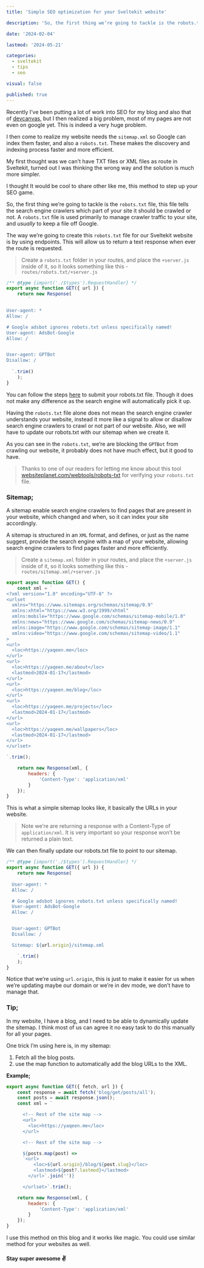 ```yaml
---
title: 'Simple SEO optimization for your Sveltekit website'

description: 'So, the first thing we’re going to tackle is the robots.txt file, this file tells the search engine crawlers which part of your site it should be crawled or not. A robots.txt file is used primarily to manage crawler traffic to your site, and usually to keep a file off Google.'

date: '2024-02-04'

lastmod: '2024-05-21'

categories:
  - sveltekit
  - tips
  - seo

visual: false

published: true
---
```


Recently I’ve been putting a lot of work into SEO for my blog and also that of [devcanvas](http://devcanvas.art/blog), but I then realized a big problem, most of my pages are not even on google yet. This is indeed a very huge problem.

I then come to realize my website needs the `sitemap.xml` so Google can index them faster, and also a `robots.txt`. These makes the discovery and indexing process faster and more efficient.

My first thought was we can't have TXT files or XML files as route in Sveltekit, turned out I was thinking the wrong way and the solution is much more simpler.

I thought It would be cool to share other like me, this method to step up your SEO game.

So, the first thing we’re going to tackle is the `robots.txt` file, this file tells the search engine crawlers which part of your site it should be crawled or not. A `robots.txt` file is used primarily to manage crawler traffic to your site, and _usually_ to keep a file off Google.

The way we’re going to create this `robots.txt` file for our Sveltekit website is by using endpoints. This will allow us to return a text response when ever the route is requested.

> Create a `robots.txt` folder in your routes, and place the `+server.js` inside of it, so it looks something like this - `routes/robots.txt/+server.js`

```js
/** @type {import('./$types').RequestHandler} */
export async function GET({ url }) {
	return new Response(
		`

User-agent: *
Allow: /

# Google adsbot ignores robots.txt unless specifically named!
User-agent: AdsBot-Google
Allow: /


User-agent: GPTBot
Disallow: /
   
  `.trim()
	);
}
```

You can follow the steps [here](https://developers.google.com/search/docs/crawling-indexing/robots/create-robots-txt) to submit your robots.txt file. Though it does not make any difference as the search engine will automatically pick it up.

Having the `robots.txt` file alone does not mean the search engine crawler understands your website, instead it more like a signal to allow or disallow search engine crawlers to crawl or not part of our website. Also, we will have to update our robots.txt with our sitemap when we create it.

As you can see in the `robots.txt`, we’re are blocking the `GPTBot` from crawling our website, it probably does not have much effect, but it good to have.

> Thanks to one of our readers for letting me know about this tool [websiteplanet.com/webtools/robots-txt](https://websiteplanet.com/webtools/robots-txt) for verifying your `robots.txt` file.

### Sitemap;

A sitemap enable search engine crawlers to find pages that are present in your website, which changed and when, so it can index your site accordingly.

A sitemap is structured in an `XML` format, and defines, or just as the name suggest, provide the search engine with a map of your website, allowing search engine crawlers to find pages faster and more efficiently.

> Create a `sitemap.xml` folder in your routes, and place the `+server.js` inside of it, so it looks something like this - `routes/sitemap.xml/+server.js`

```js
export async function GET() {
	const xml = `
<?xml version="1.0" encoding="UTF-8" ?>
<urlset
  xmlns="https://www.sitemaps.org/schemas/sitemap/0.9"
  xmlns:xhtml="https://www.w3.org/1999/xhtml"
  xmlns:mobile="https://www.google.com/schemas/sitemap-mobile/1.0"
  xmlns:news="https://www.google.com/schemas/sitemap-news/0.9"
  xmlns:image="https://www.google.com/schemas/sitemap-image/1.1"
  xmlns:video="https://www.google.com/schemas/sitemap-video/1.1"
>
<url>
  <loc>https://yaqeen.me</loc>
</url>
<url>
  <loc>https://yaqeen.me/about</loc>
  <lastmod>2024-01-17</lastmod>
</url>
<url>
  <loc>https://yaqeen.me/blog</loc>
</url>
<url>
  <loc>https://yaqeen.me/projects</loc>
  <lastmod>2024-01-17</lastmod>
</url>
<url>
  <loc>https://yaqeen.me/wallpapers</loc>
  <lastmod>2024-01-17</lastmod>
</url>
</urlset>

`.trim();

	return new Response(xml, {
		headers: {
			'Content-Type': 'application/xml'
		}
	});
}
```

This is what a simple sitemap looks like, it basically the URLs in your website.

> Note we’re are returning a response with a Content-Type of `application/xml`. It is very important so your response won’t be returned a plain text.

We can then finally update our robots.txt file to point to our sitemap.

```js
/** @type {import('./$types').RequestHandler} */
export async function GET({ url }) {
	return new Response(
		`
  User-agent: *
  Allow: /

  # Google adsbot ignores robots.txt unless specifically named!
  User-agent: AdsBot-Google
  Allow: /


  User-agent: GPTBot
  Disallow: /

  Sitemap: ${url.origin}/sitemap.xml

    `.trim()
	);
}
```

Notice that we’re using `url.origin`, this is just to make it easier for us when we’re updating maybe our domain or we’re in dev mode, we don’t have to manage that.

### Tip;

In my website, I have a blog, and I need to be able to dynamically update the sitemap. I think most of us can agree it no easy task to do this manually for all your pages.

One trick I’m using here is, in my sitemap:

1. Fetch all the blog posts.
2. use the map function to automatically add the blog URLs to the XML.

**Example;**

```js
export async function GET({ fetch, url }) {
	const response = await fetch('blog/get/posts/all');
	const posts = await response.json();
	const xml = `

      <!-- Rest of the site map -->
      <url>
        <loc>https://yaqeen.me</loc>
      </url>

      <!-- Rest of the site map -->

      ${posts.map(post) =>
      `<url>
          <loc>${url.origin}/blog/${post.slug}</loc>
          <lastmod>${post?.lastmod}</lastmod>
        </url>`.join('')}

      </urlset>`.trim();

	return new Response(xml, {
		headers: {
			'Content-Type': 'application/xml'
		}
	});
}
```

I use this method on this blog and it works like magic. You could use similar method for your websites as well.

#### Stay super awesome ✌️
